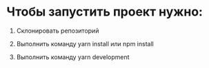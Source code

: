 # Чтобы запустить проект нужно: 

1. Склонировать репозиторий 

2. Выполнить команду yarn install или npm install

3. Выполнить команду yarn development